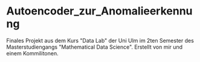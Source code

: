 # Autoencoder_zur_Anomalieerkennung

Finales Projekt aus dem Kurs "Data Lab" der Uni Ulm im 2ten Semester des Masterstudiengangs "Mathematical Data Science".
Erstellt von mir und einem Kommilitonen.
